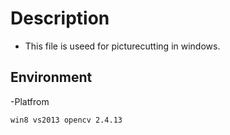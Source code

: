 # Description
- This file is useed for picturecutting in windows.
## Environment
-Platfrom
```
win8 vs2013 opencv 2.4.13
```
